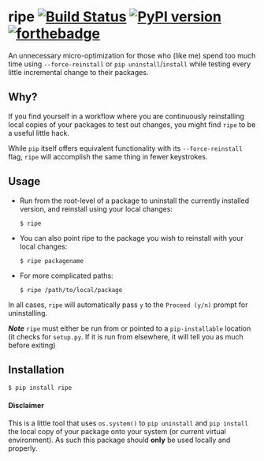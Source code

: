 # ripe  [![Build Status](https://travis-ci.org/shaunvxc/ripe.svg?branch=master)](https://travis-ci.org/shaunvxc/ripe) [![PyPI version](https://badge.fury.io/py/ripe.svg)](https://badge.fury.io/py/ripe) [![forthebadge](https://img.shields.io/badge/warning-NSFW-orange.svg)](http://forthebadge.com)
An unnecessary micro-optimization for those who (like me) spend too much time using `--force-reinstall` or `pip uninstall`/`install` while testing every little incremental change to their packages. 

## Why?
If you find yourself in a workflow where you are continuously reinstalling local copies of your packages to test out changes, you might find `ripe` to be a useful little hack.

While `pip` itself offers equivalent functionality with its `--force-reinstall` flag, `ripe` will accomplish the same thing in fewer keystrokes.  

## Usage

- Run from the root-level of a package to uninstall the currently installed version, and reinstall using your local changes:

    `$ ripe` 

- You can also point ripe to the package you wish to reinstall with your local changes:

    `$ ripe packagename`
 
- For more complicated paths:

    `$ ripe /path/to/local/package`

In all cases, `ripe` will automatically pass `y` to the `Proceed (y/n)` prompt for uninstalling.

***Note*** `ripe` must either be run from or pointed to a `pip-installable` location (it checks for `setup.py`. If it is run from elsewhere, it will tell you as much before exiting) 

## Installation

`$ pip install ripe`


#### Disclaimer
This is a little tool that uses `os.system()` to `pip uninstall` and `pip install` the local copy of your package onto your system (or current virtual environment).  As such this package should **only** be used locally and properly. 
